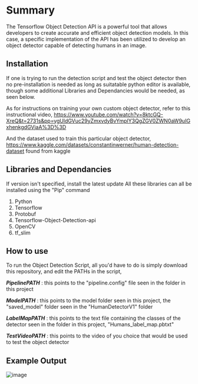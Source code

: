 # Summary 

The Tensorflow Object Detection API is a powerful tool that allows developers to create accurate and efficient object detection models. In this case, a specific implementation of the API has been utilized to develop an object detector capable of detecting humans in an image.

## Installation

If one is trying to run the detection script and test the object detector then no pre-installation is needed as long as suitatable python editor is available, though some additional Libraries and Dependancies would be needed, as seen below. 

As for instructions on training your own custom object detector, refer to this instructional video, https://www.youtube.com/watch?v=8ktcGQ-XreQ&t=2731s&pp=ygUldGVuc29yZmxvdyBvYmplY3QgZGV0ZWN0aW9uIGxhenkgdGVjaA%3D%3D

And the dataset used to train this particular object detector, https://www.kaggle.com/datasets/constantinwerner/human-detection-dataset 
found from kaggle


## Libraries and Dependancies
If version isn't specified, install the latest update
All these libraries can all be installed using the "Pip" command

1. Python 
2. Tensorflow
3. Protobuf
4. Tensorflow-Object-Detection-api
5. OpenCV
6. tf_slim


## How to use 

To run the Object Detection Script, all you'd have to do is simply download this repository, and edit the PATHs in the script, 

***PipelinePATH*** : this points to the "pipeline.config" file seen in the folder in this project

***ModelPATH*** : this points to the model folder seen in this project, the "saved_model" folder seen in the "HumanDetectorV1" folder

***LabelMapPATH*** : this points to the text file containing the classes of the detector seen in the folder in this project, "Humans_label_map.pbtxt"

***TestVideoPATH*** : this points to the video of you choice that would be used to test the object detector


## Example Output

![image](https://github.com/EnochEssien/Tensorflow-Humans-Object-Detector/assets/91120304/3c951939-3c2b-4c1d-a302-dcbc499c0790)



